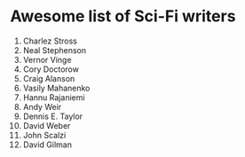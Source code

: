 # Awesome list of Sci-Fi writers

1. Charlez Stross
2. Neal Stephenson
3. Vernor Vinge
4. Cory Doctorow
5. Craig Alanson
6. Vasily Mahanenko
7. Hannu Rajaniemi
8. Andy Weir
9. Dennis E. Taylor
10. David Weber
11. John Scalzi
12. David Gilman
